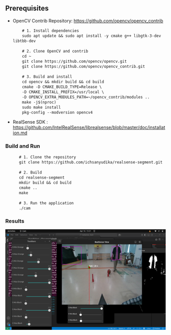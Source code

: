 ## Prerequisites
  
- OpenCV Contrib Repository: https://github.com/opencv/opencv_contrib

          # 1. Install dependencies
          sudo apt update && sudo apt install -y cmake g++ libgtk-3-dev libtbb-dev
          
          # 2. Clone OpenCV and contrib
          cd ~
          git clone https://github.com/opencv/opencv.git
          git clone https://github.com/opencv/opencv_contrib.git
          
          # 3. Build and install
          cd opencv && mkdir build && cd build
          cmake -D CMAKE_BUILD_TYPE=Release \
          -D CMAKE_INSTALL_PREFIX=/usr/local \
          -D OPENCV_EXTRA_MODULES_PATH=~/opencv_contrib/modules ..
          make -j$(nproc)
          sudo make install
          pkg-config --modversion opencv4

- RealSense SDK : https://github.com/IntelRealSense/librealsense/blob/master/doc/installation.md

### Build and Run

          # 1. Clone the repository
          git clone https://github.com/ichsanyudika/realsense-segment.git
          
          # 2. Build
          cd realsense-segment
          mkdir build && cd build
          cmake ..
          make
          
          # 3. Run the application
          ./cam

### Results

![](output/output.png)
